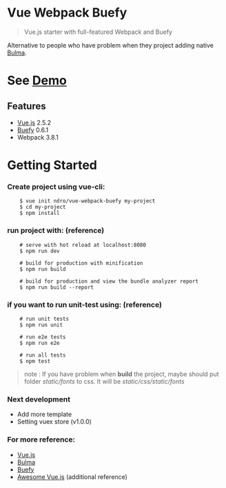 # Vue Webpack Buefy

> Vue.js starter with full-featured Webpack and Buefy

Alternative to people who have problem when they project adding native [Bulma](http://bulma.io/).

# See [Demo](https://ndro.github.io/vue-webpack-buefy/)

## Features
- [Vue.js](https://vuejs.org/) 2.5.2
- [Buefy](https://buefy.github.io/) 0.6.1
- Webpack 3.8.1

# Getting Started

### Create project using vue-cli:
```terminal
    $ vue init ndro/vue-webpack-buefy my-project
    $ cd my-project
    $ npm install
```

### run project with: (reference)
```terminal
    # serve with hot reload at localhost:8080
    $ npm run dev

    # build for production with minification
    $ npm run build

    # build for production and view the bundle analyzer report
    $ npm run build --report
```

### if you want to run unit-test using: (reference)
```terminal
    # run unit tests
    $ npm run unit

    # run e2e tests
    $ npm run e2e

    # run all tests
    $ npm test
```

> note : If you have problem when **build** the project, maybe should put folder *static/fonts* to css. It will be *static/css/static/fonts*

### Next development
- Add more template
- Setting vuex store (v1.0.0)

### For more reference:
- [Vue.js](https://vuejs.org/)
- [Bulma](http://bulma.io/)
- [Buefy](https://buefy.github.io/)
- [Awesome Vue.js](https://github.com/vuejs/awesome-vue) (additional reference)
